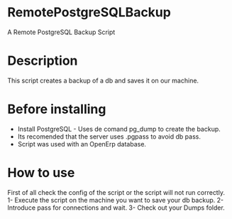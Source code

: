 # RemotePostgreSQLBackup
A Remote PostgreSQL Backup Script
# Description
This script creates a backup of a db and saves it on our machine.
# Before installing
- Install PostgreSQL - Uses de comand pg_dump to create the backup.
- Its recomended that the server uses .pgpass to avoid db pass.
- Script was used with an OpenErp database.
# How to use 
First of all check the config of the script or the script will not run correctly.
1- Execute the script on the machine you want to save your db backup.
2- Introduce pass for connections and wait.
3- Check out your Dumps folder.

